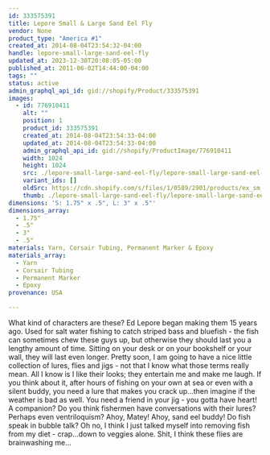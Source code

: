 ```yaml
---
id: 333575391
title: Lepore Small & Large Sand Eel Fly
vendor: None
product_type: "America #1"
created_at: 2014-08-04T23:54:32-04:00
handle: lepore-small-large-sand-eel-fly
updated_at: 2023-12-30T20:08:05-05:00
published_at: 2011-06-02T14:44:00-04:00
tags: ""
status: active
admin_graphql_api_id: gid://shopify/Product/333575391
images:
  - id: 776910411
    alt: ""
    position: 1
    product_id: 333575391
    created_at: 2014-08-04T23:54:33-04:00
    updated_at: 2014-08-04T23:54:33-04:00
    admin_graphql_api_id: gid://shopify/ProductImage/776910411
    width: 1024
    height: 1024
    src: ./lepore-small-large-sand-eel-fly/lepore-small-large-sand-eel-fly__0.jpg
    variant_ids: []
    oldSrc: https://cdn.shopify.com/s/files/1/0589/2901/products/ex_sm_hooks_5583.jpeg?v=1407210873
    thumb: ./lepore-small-large-sand-eel-fly/lepore-small-large-sand-eel-fly__0-thumb.jpg
dimensions: 'S: 1.75" x .5", L: 3" x .5"'
dimensions_array:
  - 1.75"
  - .5"
  - 3"
  - .5"
materials: Yarn, Corsair Tubing, Permanent Marker & Epoxy
materials_array:
  - Yarn
  - Corsair Tubing
  - Permanent Marker
  - Epoxy
provenance: USA

---
```


What kind of characters are these? Ed Lepore began making them 15 years ago. Used for salt water fishing to catch striped bass and bluefish - the fish can sometimes chew these guys up, but otherwise they should last you a lengthy amount of time. Sitting on your desk or on your bookshelf or your wall, they will last even longer. Pretty soon, I am going to have a nice little collection of lures, flies and jigs - not that I know what those terms really mean. All I know is I like their looks; they entertain me and make me laugh. If you think about it, after hours of fishing on your own at sea or even with a silent buddy, you need a lure that makes you crack up...then imagine if the weather is bad as well. You need a friend in your jig - you gotta have heart! A companion? Do you think fishermen have conversations with their lures? Perhaps even ventriloquism? Ahoy, Matey! Ahoy, sand eel buddy! Do fish speak in bubble talk? Oh no, I think I just talked myself into removing fish from my diet - crap...down to veggies alone. Shit, I think these flies are brainwashing me...